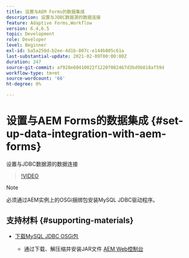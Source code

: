 ```yaml
---
title: 设置与AEM Forms的数据集成
description: 设置与JDBC数据源的数据连接
feature: Adaptive Forms,Workflow
version: 6.4,6.5
topic: Development
role: Developer
level: Beginner
exl-id: ba5a250d-b2ee-4d1b-807c-e144b805c61a
last-substantial-update: 2021-02-09T00:00:00Z
duration: 247
source-git-commit: af928e60410022f12207082467d3bd9b818af59d
workflow-type: tm+mt
source-wordcount: '66'
ht-degree: 0%

---
```


# 设置与AEM Forms的数据集成 {#set-up-data-integration-with-aem-forms}

设置与JDBC数据源的数据连接

>[!VIDEO](https://video.tv.adobe.com/v/17724?quality=12&learn=on)

>[!NOTE]
>
>必须通过AEM实例上的OSGi捆绑包安装MySQL JDBC驱动程序。

## 支持材料 {#supporting-materials}

* [下载MySQL JDBC OSGi包](https://dev.mysql.com/downloads/connector/j/)

   * 通过下载、解压缩并安装JAR文件 [AEM Web控制台](http://localhost:4502/system/console/bundles)
